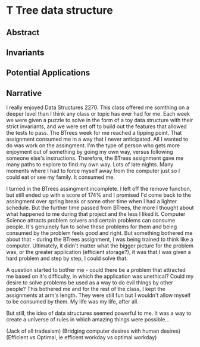 # T Tree data structure

## Abstract

## Invariants

## Potential Applications

## Narrative
I really enjoyed Data Structures 2270. This class offered me somthing on a deeper level than I think any class or topic has ever had for me. Each week we were given a puzzle to solve in the form of a toy data structure with their strict invariants, and we were set off to build out the features that allowed the tests to pass. The BTrees week for me reached a tipping point. That assignment consumed me in a way that I never anticipated. All I wanted to do was work on the assingment. I'm the type of person who gets more enjoyment out of something by going my own way, versus following someone else's instructions. Therefore, the BTrees assignment gave me many paths to explore to find my own way. Lots of late nights. Many moments where I had to force myself away from the computer just so I could eat or see my family. It consumed me.

I turned in the BTrees assingment incomplete. I left off the remove function, but still ended up with a score of 174% and I promised I'd come back to the assingment over spring break or some other time when I had a lighter schedule. But the further time passed from BTrees, the more I thought about what happened to me during that project and the less I liked it. Computer Science attracts problem solvers and certain problems can consume people. It's genuinely fun to solve these problems for them and being consumed by the problem feels good and right. But something bothered me about that - during the BTrees assignment, I was being trained to think like a computer. Ultimately, it didn't matter what the bigger picture for the problem was, or the greater application (efficient storage?), it was that I was given a hard problem and step by step, I could solve that.

A question started to bother me - could there be a problem that attracted me based on it's difficulty, in which the application was unethical? Could my desire to solve problems be used as a way to do evil things by other people? This bothered me and for the rest of the class, I kept the assignments at arm's length. They were still fun but I wouldn't allow myself to be consumed by them. My life was my life, after all.

But still, the idea of data structures seemed powerful to me. It was a way to create a universe of rules in which amazing things were possible...

(Jack of all tradesism)
(Bridging computer desires with human desires)
(Efficient vs Optimal, ie efficent workday vs optimal workday)